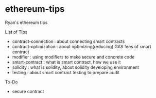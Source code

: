# ethereum-tips
Ryan's ethereum tips

List of Tips
  - contract-connection : about connecting smart contracts
  - contract-optimization : about optimizing(reducing) GAS fees of smart contract
  - modifier : using modifiers to make secure and concrete code
  - smart-contract : what is smart contract, how we use it
  - solidity : what is solidity, about solidity developing environment
  - testing : about smart contract testing to prepare audit

To-Do
  - secure contract